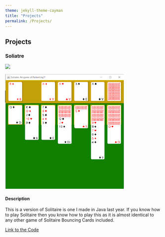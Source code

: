 ```yaml
---
theme: jekyll-theme-cayman
title: "Projects"
permalink: /Projects/
---
```


## Projects
### Soliatre

<img src="{{site.baseurl}} ">

![](/soliatre.png)

#### Description
This is a version of Solitaire is one I made in Java last year.
If you know how to play Solitaire then you know how to play this as it is almost identical to any other game of Solitaire
Bouncing Cards included.

[Link to the Code](https://github.com/SealDoGaming/Soliatre)
